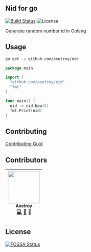 ## Nid for go

[![Build Status](https://travis-ci.org/axetroy/nid.svg?branch=master)](https://travis-ci.org/axetroy/nid)
![License](https://img.shields.io/badge/license-Apache-green.svg)

Generate random number id in Golang

## Usage

```bash
go get -v github.com/axetroy/nid
```

```go
package main

import (
  "github.com/axetroy/nid"
  "fmt"
)

func main() {
  nid := nid.New(8)
  fmt.Print(nid)
}
```

## Contributing

[Contributing Guid](https://github.com/axetroy/nid/blob/master/CONTRIBUTING.md)

## Contributors

<!-- ALL-CONTRIBUTORS-LIST:START - Do not remove or modify this section -->
| [<img src="https://avatars1.githubusercontent.com/u/9758711?v=3" width="100px;"/><br /><sub>Axetroy</sub>](http://axetroy.github.io)<br />[💻](https://github.com/axetroy/nid/commits?author=axetroy) [🐛](https://github.com/axetroy/nid/issues?q=author%3Aaxetroy) 🎨 |
| :---: |
<!-- ALL-CONTRIBUTORS-LIST:END -->

## License

[![FOSSA Status](https://app.fossa.io/api/projects/git%2Bgithub.com%2Faxetroy%2Fnid.svg?type=large)](https://app.fossa.io/projects/git%2Bgithub.com%2Faxetroy%2Fnid?ref=badge_large)
